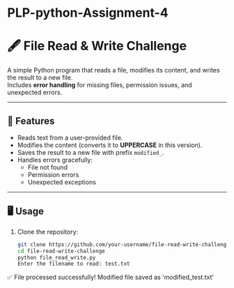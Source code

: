 # PLP-python-Assignment-4
# 🖋️ File Read & Write Challenge

A simple Python program that reads a file, modifies its content, and writes the result to a new file.  
Includes **error handling** for missing files, permission issues, and unexpected errors.

---

## 🚀 Features
- Reads text from a user-provided file.
- Modifies the content (converts it to **UPPERCASE** in this version).
- Saves the result to a new file with prefix `modified_`.
- Handles errors gracefully:
  - File not found
  - Permission errors
  - Unexpected exceptions

---

## 🖥️ Usage

1. Clone the repository:
   ```bash
   git clone https://github.com/your-username/file-read-write-challenge.git
   cd file-read-write-challenge
   python file_read_write.py
   Enter the filename to read: test.txt
✅ File processed successfully! Modified file saved as 'modified_test.txt'


